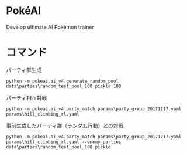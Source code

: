 # PokéAI
Develop ultimate AI Pokémon trainer

# コマンド

パーティ群生成
```
python -m pokeai.ai_v4.generate_random_pool data\parties\random_test_pool_100.pickle 100
```

パーティ相互対戦
```
python -m pokeai.ai_v4.party_match params\party_group_20171217.yaml params\hill_climbing_rl.yaml
```

事前生成したパーティ群（ランダム行動）との対戦
```
python -m pokeai.ai_v4.party_match params\party_group_20171217.yaml params\hill_climbing_rl.yaml --enemy_parties data\parties\random_test_pool_100.pickle
```
